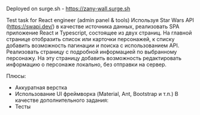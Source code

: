 Deployed on surge.sh - https://zany-wall.surge.sh

Test task for React engineer (admin panel & tools)
Используя Star Wars API (https://swapi.dev/) в качестве источника данных, реализовать SPA приложение React и Typescript, состоящее из двух страниц.
На главной странице отобразить список или карточки персонажей, к списку добавить возможность пагинации и поиска с использованием API.
Реализовать страницу с подробной информацией по выбранному персонажу. На эту страницу добавить возможность редактировать информацию о персонаже локально, без отправки на сервер.

Плюсы:
+ Аккуратная верстка
+ Использование UI фреймворка (Material, Ant, Bootstrap и т.п.)
  В качестве дополнительного задания:
+ Тесты
